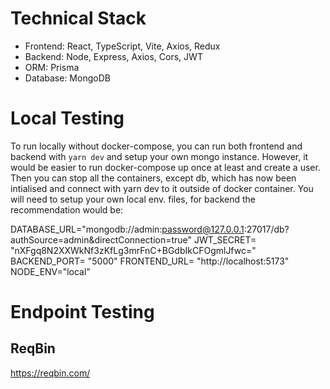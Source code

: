 # Technical Stack

- Frontend: React, TypeScript, Vite, Axios, Redux
- Backend: Node, Express, Axios, Cors, JWT
- ORM: Prisma
- Database: MongoDB

# Local Testing

To run locally without docker-compose, you can run both frontend and backend with `yarn dev` and setup your own mongo instance. However, it would be easier to run docker-compose up once at least and create a user. Then you can stop all the containers, except db, which has now been intialised and connect with yarn dev to it outside of docker container. You will need to setup your own local env. files, for backend the recommendation would be:

DATABASE_URL="mongodb://admin:password@127.0.0.1:27017/db?authSource=admin&directConnection=true"
JWT_SECRET= "nXFgq8N2XXWkNf3zKfLg3mrFnC+BGdbIkCFOgmlJfwc="
BACKEND_PORT= "5000"
FRONTEND_URL= "http://localhost:5173"
NODE_ENV="local"

# Endpoint Testing

## ReqBin

https://reqbin.com/